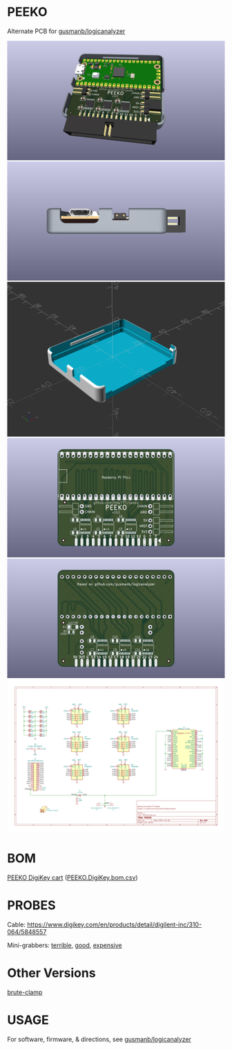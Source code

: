 # PEEKO

Alternate PCB for [gusmanb/logicanalyzer](https://github.com/gusmanb/logicanalyzer)

![](PCB/out/PEEKO.jpg)
![](PCB/out/PEEKO.side.jpg)
![](HOUSING/out/PEEKO_housing.png)
![](PCB/out/PEEKO.top.jpg)
![](PCB/out/PEEKO.bottom.jpg)
![](PCB/out/PEEKO.svg)

# BOM

[PEEKO DigiKey cart](https://www.digikey.com/short/h755hpzf)  ([PEEKO.DigiKey.bom.csv](peeko.digikey.bom.csv))

# PROBES

Cable: https://www.digikey.com/en/products/detail/digilent-inc/310-064/5848557

Mini-grabbers: [terrible](https://www.amazon.com/dp/B07BCZSNGS), [good](https://amazon.com/dp/B09TPBS7YF/147-7256223-7410705), [expensive](https://www.amazon.com/dp/B00R3R7IVC)

# Other Versions

[brute-clamp](brute-clamp.md)

# USAGE

For software, firmware, & directions, see [gusmanb/logicanalyzer](https://github.com/gusmanb/logicanalyzer)
